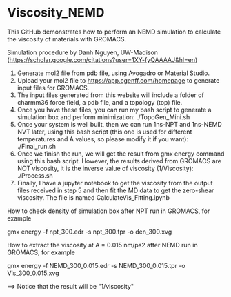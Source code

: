 # Viscosity_NEMD
This GitHub demonstrates how to perform an NEMD simulation to calculate the viscosity of materials with GROMACS.

Simulation procedure by Danh Nguyen, UW-Madison (https://scholar.google.com/citations?user=1XY-fyQAAAAJ&hl=en)

1. Generate mol2 file from pdb file, using Avogadro or Material Studio.
2. Upload your mol2 file to https://app.cgenff.com/homepage to generate input files for GROMACS.
3. The input files generated from this website will include a folder of charmm36 force field, a pdb file, and a topology (top) file.
4. Once you have these files, you can run my bash script to generate a simulation box and perform minimization: 
./TopoGen_Mini.sh
5. Once your system is well built, then we can run 1ns-NPT and 1ns-NEMD NVT later, using this bash script (this one is used for different temperatures and A values, so please modify it if you want): 
./Final_run.sh
6. Once we finish the run, we will get the result from gmx energy command using this bash script. However, the results derived from GROMACS are NOT viscosity, it is the inverse value of viscosity (1/Viscosity): 
./Process.sh
7. Finally, I have a jupyter notebook to get the viscosity from the output files received in step 5 and then fit the MD data to get the zero-shear viscosity. The file is named 
CalculateVis_Fitting.ipynb


How to check density of simulation box after NPT run in GROMACS, for example

gmx energy -f npt_300.edr -s npt_300.tpr -o den_300.xvg

How to extract the viscosity at A = 0.015 nm/ps2 after NEMD run in GROMACS, for example

gmx energy -f NEMD_300_0.015.edr -s NEMD_300_0.015.tpr -o Vis_300_0.015.xvg

==> Notice that the result will be "1/viscosity"
